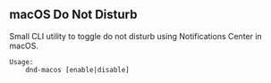 ## macOS Do Not Disturb

Small CLI utility to toggle do not disturb using Notifications Center in macOS.

```
Usage:
    dnd-macos [enable|disable]